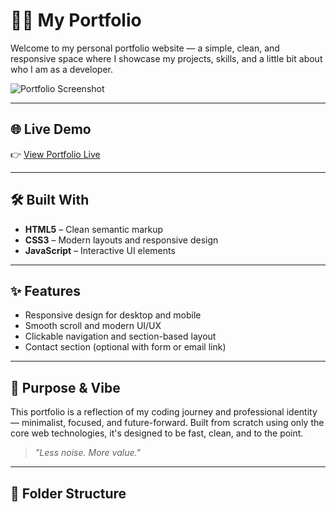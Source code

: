 # 🧑‍💻 My Portfolio

Welcome to my personal portfolio website — a simple, clean, and responsive space where I showcase my projects, skills, and a little bit about who I am as a developer.

![Portfolio Screenshot](screenshot.png) <!-- Replace or remove this line if no image -->

---

## 🌐 Live Demo

👉 [View Portfolio Live](https://your-portfolio-link.com)

---

## 🛠️ Built With

- **HTML5** – Clean semantic markup
- **CSS3** – Modern layouts and responsive design
- **JavaScript** – Interactive UI elements

---

## ✨ Features

- Responsive design for desktop and mobile
- Smooth scroll and modern UI/UX
- Clickable navigation and section-based layout
- Contact section (optional with form or email link)

---

## 🎯 Purpose & Vibe

This portfolio is a reflection of my coding journey and professional identity — minimalist, focused, and future-forward. Built from scratch using only the core web technologies, it's designed to be fast, clean, and to the point.

> *"Less noise. More value."*

---

## 📂 Folder Structure

